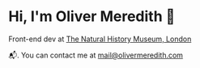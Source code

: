 # Hi, I'm Oliver Meredith 🐙

Front-end dev at [The Natural History Museum, London](href:https://nhm.ac.uk)

📬. You can contact me at [mail@olivermeredith.com](mailto:mail@olivermeredith.com)
<!--
**OajMeredith23/Oajmeredith23** is a ✨ _special_ ✨ repository because its `README.md` (this file) appears on your GitHub profile.

Here are some ideas to get you started:

- 🔭 I’m currently working on ...
- 🌱 I’m currently learning ...
- 👯 I’m looking to collaborate on ...
- 🤔 I’m looking for help with ...
- 💬 Ask me about ...
- 📫 How to reach me: ...
- 😄 Pronouns: ...
- ⚡ Fun fact: ...
-->
